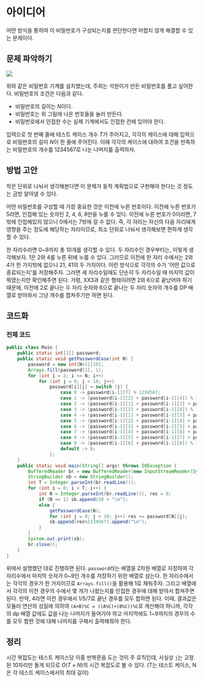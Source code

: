 # 아이디어
어떤 방식을 통하여 이 비밀번호가 구성되는지를 판단한다면 어렵지 않게 해결할 수 있는 문제이다.

## 문제 파악하기
![](https://velog.velcdn.com/images/aoi-aoba/post/c400bf40-7e19-419a-ad9a-35944a9457f7/image.png)

위와 같은 비밀번호 기계를 설치했는데, 주희는 석원이가 만든 비밀번호를 풀고 싶어한다. 비밀번호의 조건은 다음과 같다.

- 비밀번호의 길이는 $N$이다.
- 비밀번호는 위 그림에 나온 번호들을 눌러 만든다.
- 비밀번호에서 인접한 수는 실제 기계에서도 인접한 칸에 있어야 한다.

입력으로 첫 번째 줄에 테스트 케이스 개수 $T$가 주어지고, 각각의 케이스에 대해 입력으로 비밀번호의 길이 $N$이 한 줄에 주어진다. 이때 각각의 케이스에 대하여 조건을 만족하는 비밀번호의 개수를 1234567로 나눈 나머지를 출력하자.

## 방법 고안
작은 단위로 나눠서 생각해본다면 이 문제가 동적 계획법으로 구현해야 한다는 것 정도는 금방 알아낼 수 있다.

어떤 비밀번호를 구성할 때 가장 중요한 것은 이전에 누른 번호이다. 이전에 누른 번호가 5라면, 인접해 있는 숫자인 2, 4, 6, 8만을 누를 수 있다. 이전에 누른 번호가 0이라면, 7 밖에 인접해있지 않으니 0에서는 7밖에 갈 수 없다. 즉, 각 자리는 자신의 다음 자리에게 영향을 주는 정도에 해당하는 자리이므로, 최소 단위로 나눠서 생각해보면 편하게 생각할 수 있다.

한 자리수라면 0~9까지 총 10개를 생각할 수 있다. 두 자리수인 경우부터는, 이렇게 생각해보자. 1은 2와 4를 누른 뒤에 누를 수 있다. 그러므로 이전에 한 자리 수에서는 2와 4가 한 가지밖에 없으니 21, 41의 두 가지이다. 이런 방식으로 각각의 수가 '어떤 값으로 종료되는지'를 저장해주자. 그러면 세 자리수일때도 단순히 두 자리수일 때 마지막 값이 뭐였는지만 확인해주면 된다. 가령, XX3과 같은 형태이려면 2와 6으로 끝났어야 하기 때문에, 이전에 2로 끝나는 두 자리 숫자와 6으로 끝나는 두 자리 숫자의 개수를 DP 배열로 받아와서 그냥 개수를 합쳐주기만 하면 된다.

## 코드화
### 전체 코드
```JAVA
public class Main {
    public static int[][] password;
    public static void getPasswordCase(int N) {
        password = new int[N+1][10];
        Arrays.fill(password[1], 1);
        for (int i = 2; i <= N; i++)
            for (int j = 0; j < 10; j++)
                password[i][j] = switch (j) {
                    case 0 -> password[i-1][7] % 1234567;
                    case 1 -> (password[i-1][2] + password[i-1][4]) % 1234567;
                    case 2 -> (password[i-1][1] + password[i-1][3] + password[i-1][5]) % 1234567;
                    case 3 -> (password[i-1][2] + password[i-1][6]) % 1234567;
                    case 4 -> (password[i-1][1] + password[i-1][5] + password[i-1][7]) % 1234567;
                    case 5 -> (password[i-1][2] + password[i-1][4] + password[i-1][6] + password[i-1][8]) % 1234567;
                    case 6 -> (password[i-1][3] + password[i-1][5] + password[i-1][9]) % 1234567;
                    case 7 -> (password[i-1][4] + password[i-1][8] + password[i-1][0]) % 1234567;
                    case 8 -> (password[i-1][5] + password[i-1][7] + password[i-1][9]) % 1234567;
                    case 9 -> (password[i-1][6] + password[i-1][8]) % 1234567;
                    default -> 0;
                };
    }
    public static void main(String[] args) throws IOException {
        BufferedReader br = new BufferedReader(new InputStreamReader(System.in));
        StringBuilder sb = new StringBuilder();
        int T = Integer.parseInt(br.readLine());
        for (int i = 0; i < T; i++) {
            int N = Integer.parseInt(br.readLine()), res = 0;
            if (N == 1) sb.append(10 + "\n");
            else {
                getPasswordCase(N);
                for (int j = 0; j < 10; j++) res += password[N][j];
                sb.append(res%1234567).append("\n");
            }
        }
        System.out.print(sb);
        br.close();
    }
}
```
위에서 설명했던 대로 진행하면 된다. `password`라는 배열을 2차원 배열로 지정하여 각 자리수에서 마지막 숫자가 0~9인 개수를 저장하기 위한 배열로 삼는다. 한 자리수에서는 각각의 경우가 한 가지이므로 `Arrays.fill()`을 활용해 1로 채워주자. 그리고 배열에서 각각의 이전 경우의 수에서 몇 개가 나왔는지를 인접한 경우에 대해 받아서 합쳐주면 된다. 만약, 4라면 이전 경우에서 1/5/7로 끝난 경우를 모두 합하면 된다.
이때, 결과값은 모듈러 연산의 성질에 의하여 `(A+B)%C = ((A%C)+(B%C))%C`로 계산해야 하니까, 각각의 dp 배열 값에도 값을 나눈 나머지가 들어가야 하고 마지막에도 1~9까지의 경우의 수를 모두 합한 것에 대해 나머지를 구해서 출력해줘야 한다.

## 정리
시간 복잡도는 테스트 케이스당 이중 반복문을 도는 것이 주 로직인데, 사실상 `j`는 고정된 10자리만 돌게 되므로 $O(T×N)$의 시간 복잡도로 볼 수 있다. (T는 테스트 케이스, N은 각 테스트 케이스에서의 최대 길이)
